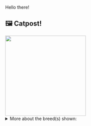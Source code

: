 Hello there!



## 🖼️ Catpost!

<sub>
    <img src="https://cdn2.thecatapi.com/images/TR-5nAd_S.jpg" height="256">
</sub>


<details>
<summary>More about the breed(s) shown:</summary>

Breed: Chantilly-Tiffany

Description: The Chantilly is a devoted companion and prefers company to being left alone. While the Chantilly is not demanding, she will "chirp" and "talk" as if having a conversation. This breed is affectionate, with a sweet temperament. It can stay still for extended periods, happily lounging in the lap of its loved one. This quality makes the Tiffany an ideal traveling companion, and an ideal house companion for senior citizens and the physically handicapped.

Links:
<ul>
  <li>CFA None available</li>
  <li>Wikipedia https://en.wikipedia.org/wiki/Chantilly-Tiffany</li>
</ul> 

</details>
